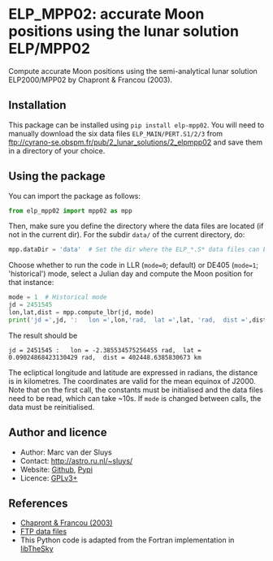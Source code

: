 # ELP_MPP02: accurate Moon positions using the lunar solution ELP/MPP02 #

Compute accurate Moon positions using the semi-analytical lunar solution ELP2000/MPP02 by Chapront & Francou
(2003).


## Installation ##

This package can be installed using `pip install elp-mpp02`.  You will need to manually download the six data
files `ELP_MAIN/PERT.S1/2/3` from ftp://cyrano-se.obspm.fr/pub/2_lunar_solutions/2_elpmpp02 and save them in a
directory of your choice.


## Using the package ##

You can import the package as follows:
```python
from elp_mpp02 import mpp02 as mpp
```

Then, make sure you define the directory where the data files are located (if not in the current dir). 
For the subdir `data/` of the current directory, do:
```python
mpp.dataDir = 'data'  # Set the dir where the ELP_*.S* data files can be found
```

Choose whether to run the code in LLR (`mode=0`; default) or DE405 (`mode=1`; 'historical') mode, select a
Julian day and compute the Moon position for that instance:
```python
mode = 1  # Historical mode
jd = 2451545
lon,lat,dist = mpp.compute_lbr(jd, mode)  
print('jd =',jd, ':   lon =',lon,'rad,  lat =',lat, 'rad,  dist =',dist,'km.')
```
The result should be
```
jd = 2451545 :   lon = -2.385534575256455 rad,  lat = 0.09024868423130429 rad,  dist = 402448.6385830673 km
```

The ecliptical longitude and latitude are expressed in radians, the distance is in kilometres.  The
coordinates are valid for the mean equinox of J2000.  Note that on the first call, the constants must be
initialised and the data files need to be read, which can take ~10s.  If `mode` is changed between calls, the
data must be reinitialised.


## Author and licence ##

* Author: Marc van der Sluys
* Contact: http://astro.ru.nl/~sluys/
* Website: [Github](https://github.com/MarcvdSluys/ELP-MPP02), [Pypi](https://pypi.org/project/elp_mpp02/)
* Licence: [GPLv3+](https://www.gnu.org/licenses/gpl.html)


## References ##

* [Chapront & Francou (2003)](https://ui.adsabs.harvard.edu/abs/2003A%26A...404..735C/abstract)
* [FTP data files](ftp://cyrano-se.obspm.fr/pub/2_lunar_solutions/2_elpmpp02)
* This Python code is adapted from the Fortran implementation in [libTheSky](http://libthesky.sourceforge.net/)
